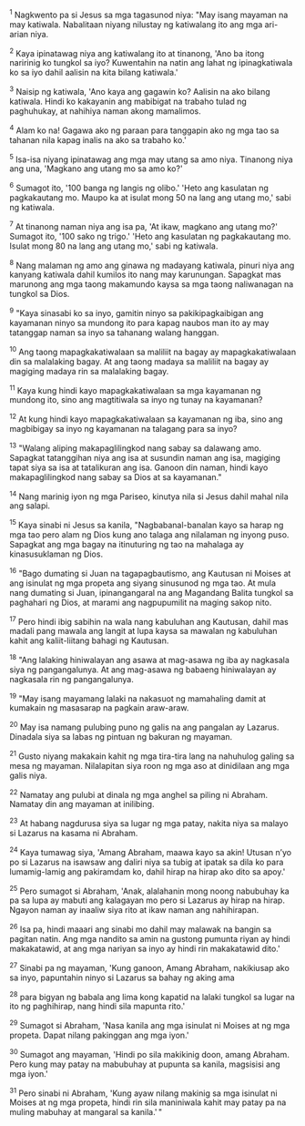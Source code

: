 <sup>1</sup>
Nagkwento pa si Jesus sa mga tagasunod niya: "May isang mayaman na may katiwala. Nabalitaan niyang nilustay ng katiwalang ito ang mga ari-arian niya. 

<sup>2</sup>
Kaya ipinatawag niya ang katiwalang ito at tinanong, 'Ano ba itong naririnig ko tungkol sa iyo? Kuwentahin na natin ang lahat ng ipinagkatiwala ko sa iyo dahil aalisin na kita bilang katiwala.' 

<sup>3</sup>
Naisip ng katiwala, 'Ano kaya ang gagawin ko? Aalisin na ako bilang katiwala. Hindi ko kakayanin ang mabibigat na trabaho tulad ng paghuhukay, at nahihiya naman akong mamalimos. 

<sup>4</sup>
Alam ko na! Gagawa ako ng paraan para tanggapin ako ng mga tao sa tahanan nila kapag inalis na ako sa trabaho ko.' 

<sup>5</sup>
Isa-isa niyang ipinatawag ang mga may utang sa amo niya. Tinanong niya ang una, 'Magkano ang utang mo sa amo ko?' 

<sup>6</sup>
Sumagot ito, '100 banga ng langis ng olibo.' 'Heto ang kasulatan ng pagkakautang mo. Maupo ka at isulat mong 50 na lang ang utang mo,' sabi ng katiwala. 

<sup>7</sup>
At tinanong naman niya ang isa pa, 'At ikaw, magkano ang utang mo?' Sumagot ito, '100 sako ng trigo.' 'Heto ang kasulatan ng pagkakautang mo. Isulat mong 80 na lang ang utang mo,' sabi ng katiwala. 

<sup>8</sup>
Nang malaman ng amo ang ginawa ng madayang katiwala, pinuri niya ang kanyang katiwala dahil kumilos ito nang may karunungan. Sapagkat mas marunong ang mga taong makamundo kaysa sa mga taong naliwanagan na tungkol sa Dios. 

<sup>9</sup>
"Kaya sinasabi ko sa inyo, gamitin ninyo sa pakikipagkaibigan ang kayamanan ninyo sa mundong ito para kapag naubos man ito ay may tatanggap naman sa inyo sa tahanang walang hanggan. 

<sup>10</sup>
Ang taong mapagkakatiwalaan sa maliliit na bagay ay mapagkakatiwalaan din sa malalaking bagay. At ang taong madaya sa maliliit na bagay ay magiging madaya rin sa malalaking bagay. 

<sup>11</sup>
Kaya kung hindi kayo mapagkakatiwalaan sa mga kayamanan ng mundong ito, sino ang magtitiwala sa inyo ng tunay na kayamanan? 

<sup>12</sup>
At kung hindi kayo mapagkakatiwalaan sa kayamanan ng iba, sino ang magbibigay sa inyo ng kayamanan na talagang para sa inyo? 

<sup>13</sup>
"Walang aliping makapaglilingkod nang sabay sa dalawang amo. Sapagkat tatanggihan niya ang isa at susundin naman ang isa, magiging tapat siya sa isa at tatalikuran ang isa. Ganoon din naman, hindi kayo makapaglilingkod nang sabay sa Dios at sa kayamanan." 

<sup>14</sup>
Nang marinig iyon ng mga Pariseo, kinutya nila si Jesus dahil mahal nila ang salapi. 

<sup>15</sup>
Kaya sinabi ni Jesus sa kanila, "Nagbabanal-banalan kayo sa harap ng mga tao pero alam ng Dios kung ano talaga ang nilalaman ng inyong puso. Sapagkat ang mga bagay na itinuturing ng tao na mahalaga ay kinasusuklaman ng Dios. 

<sup>16</sup>
"Bago dumating si Juan na tagapagbautismo, ang Kautusan ni Moises at ang isinulat ng mga propeta ang siyang sinusunod ng mga tao. At mula nang dumating si Juan, ipinangangaral na ang Magandang Balita tungkol sa paghahari ng Dios, at marami ang nagpupumilit na maging sakop nito. 

<sup>17</sup>
Pero hindi ibig sabihin na wala nang kabuluhan ang Kautusan, dahil mas madali pang mawala ang langit at lupa kaysa sa mawalan ng kabuluhan kahit ang kaliit-liitang bahagi ng Kautusan. 

<sup>18</sup>
"Ang lalaking hiniwalayan ang asawa at mag-asawa ng iba ay nagkasala siya ng pangangalunya. At ang mag-asawa ng babaeng hiniwalayan ay nagkasala rin ng pangangalunya.

<sup>19</sup>
"May isang mayamang lalaki na nakasuot ng mamahaling damit at kumakain ng masasarap na pagkain araw-araw. 

<sup>20</sup>
May isa namang pulubing puno ng galis na ang pangalan ay Lazarus. Dinadala siya sa labas ng pintuan ng bakuran ng mayaman. 

<sup>21</sup>
Gusto niyang makakain kahit ng mga tira-tira lang na nahuhulog galing sa mesa ng mayaman. Nilalapitan siya roon ng mga aso at dinidilaan ang mga galis niya. 

<sup>22</sup>
Namatay ang pulubi at dinala ng mga anghel sa piling ni Abraham. Namatay din ang mayaman at inilibing. 

<sup>23</sup>
At habang nagdurusa siya sa lugar ng mga patay, nakita niya sa malayo si Lazarus na kasama ni Abraham. 

<sup>24</sup>
Kaya tumawag siya, 'Amang Abraham, maawa kayo sa akin! Utusan nʼyo po si Lazarus na isawsaw ang daliri niya sa tubig at ipatak sa dila ko para lumamig-lamig ang pakiramdam ko, dahil hirap na hirap ako dito sa apoy.' 

<sup>25</sup>
Pero sumagot si Abraham, 'Anak, alalahanin mong noong nabubuhay ka pa sa lupa ay mabuti ang kalagayan mo pero si Lazarus ay hirap na hirap. Ngayon naman ay inaaliw siya rito at ikaw naman ang nahihirapan. 

<sup>26</sup>
Isa pa, hindi maaari ang sinabi mo dahil may malawak na bangin sa pagitan natin. Ang mga nandito sa amin na gustong pumunta riyan ay hindi makakatawid, at ang mga nariyan sa inyo ay hindi rin makakatawid dito.' 

<sup>27</sup>
Sinabi pa ng mayaman, 'Kung ganoon, Amang Abraham, nakikiusap ako sa inyo, papuntahin ninyo si Lazarus sa bahay ng aking ama 

<sup>28</sup>
para bigyan ng babala ang lima kong kapatid na lalaki tungkol sa lugar na ito ng paghihirap, nang hindi sila mapunta rito.' 

<sup>29</sup>
Sumagot si Abraham, 'Nasa kanila ang mga isinulat ni Moises at ng mga propeta. Dapat nilang pakinggan ang mga iyon.' 

<sup>30</sup>
Sumagot ang mayaman, 'Hindi po sila makikinig doon, amang Abraham. Pero kung may patay na mabubuhay at pupunta sa kanila, magsisisi ang mga iyon.' 

<sup>31</sup>
Pero sinabi ni Abraham, 'Kung ayaw nilang makinig sa mga isinulat ni Moises at ng mga propeta, hindi rin sila maniniwala kahit may patay pa na muling mabuhay at mangaral sa kanila.' "